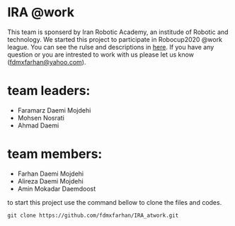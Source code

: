 # IRA @work
 This team is sponserd by Iran Robotic Academy, an institude of Robotic and technology. We started this project to participate in Robocup2020 @work league. You can see the rulse and descriptions in [here](http://www.robocupatwork.org/). If you have any question or you are intrested to work with us please let us know (fdmxfarhan@yahoo.com).

# team leaders:
- Faramarz Daemi Mojdehi
- Mohsen Nosrati
- Ahmad Daemi
# team members:
- Farhan Daemi Mojdehi
- Alireza Daemi Mojdehi
- Amin Mokadar Daemdoost

to start this project use the command bellow to clone the files and codes.
```
git clone https://github.com/fdmxfarhan/IRA_atwork.git
```
